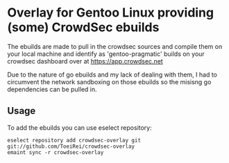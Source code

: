 # Overlay for Gentoo Linux providing (some) CrowdSec ebuilds

The ebuilds are made to pull in the crowdsec sources and compile them on your local machine 
and identify as 'gentoo-pragmatic' builds on your crowdsec dashboard over at https://app.crowdsec.net

Due to the nature of go ebuilds and my lack of dealing with them, I had to circumvent the network sandboxing on
those ebuilds so the misisng go dependencies can be pulled in.

## Usage 
To add the ebuilds you can use eselect repository:

```
eselect repository add crowdsec-overlay git git://github.com/ToeiRei/crowdsec-overlay
emaint sync -r crowdsec-overlay
```

